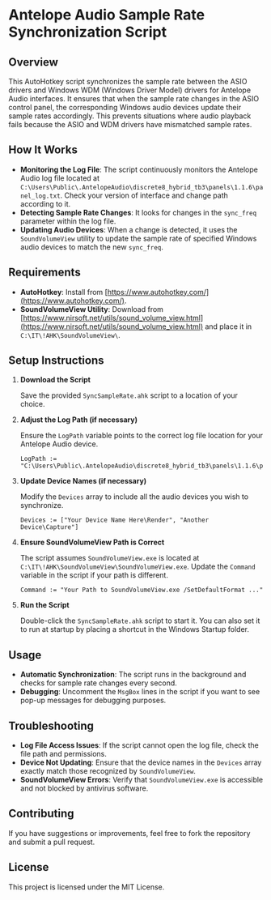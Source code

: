 # Antelope Audio Sample Rate Synchronization Script

## Overview

This AutoHotkey script synchronizes the sample rate between the ASIO drivers and Windows WDM (Windows Driver Model) drivers for Antelope Audio interfaces. It ensures that when the sample rate changes in the ASIO control panel, the corresponding Windows audio devices update their sample rates accordingly. This prevents situations where audio playback fails because the ASIO and WDM drivers have mismatched sample rates.

## How It Works

- **Monitoring the Log File**: The script continuously monitors the Antelope Audio log file located at `C:\Users\Public\.AntelopeAudio\discrete8_hybrid_tb3\panels\1.1.6\panel_log.txt`. Check your version of interface and change path according to it. 
- **Detecting Sample Rate Changes**: It looks for changes in the `sync_freq` parameter within the log file.
- **Updating Audio Devices**: When a change is detected, it uses the `SoundVolumeView` utility to update the sample rate of specified Windows audio devices to match the new `sync_freq`.

## Requirements

- **AutoHotkey**: Install from [https://www.autohotkey.com/](https://www.autohotkey.com/).
- **SoundVolumeView Utility**: Download from [https://www.nirsoft.net/utils/sound_volume_view.html](https://www.nirsoft.net/utils/sound_volume_view.html) and place it in `C:\IT\!AHK\SoundVolumeView\`.

## Setup Instructions

1. **Download the Script**

   Save the provided `SyncSampleRate.ahk` script to a location of your choice.

2. **Adjust the Log Path (if necessary)**

   Ensure the `LogPath` variable points to the correct log file location for your Antelope Audio device.

   ```autohotkey
   LogPath := "C:\Users\Public\.AntelopeAudio\discrete8_hybrid_tb3\panels\1.1.6\panel_log.txt"
   ```

3. **Update Device Names (if necessary)**

   Modify the `Devices` array to include all the audio devices you wish to synchronize.

   ```autohotkey
   Devices := ["Your Device Name Here\Render", "Another Device\Capture"]
   ```

4. **Ensure SoundVolumeView Path is Correct**

   The script assumes `SoundVolumeView.exe` is located at `C:\IT\!AHK\SoundVolumeView\SoundVolumeView.exe`. Update the `Command` variable in the script if your path is different.

   ```autohotkey
   Command := "Your Path to SoundVolumeView.exe /SetDefaultFormat ..."
   ```

5. **Run the Script**

   Double-click the `SyncSampleRate.ahk` script to start it. You can also set it to run at startup by placing a shortcut in the Windows Startup folder.

## Usage

- **Automatic Synchronization**: The script runs in the background and checks for sample rate changes every second.
- **Debugging**: Uncomment the `MsgBox` lines in the script if you want to see pop-up messages for debugging purposes.

## Troubleshooting

- **Log File Access Issues**: If the script cannot open the log file, check the file path and permissions.
- **Device Not Updating**: Ensure that the device names in the `Devices` array exactly match those recognized by `SoundVolumeView`.
- **SoundVolumeView Errors**: Verify that `SoundVolumeView.exe` is accessible and not blocked by antivirus software.

## Contributing

If you have suggestions or improvements, feel free to fork the repository and submit a pull request.

## License

This project is licensed under the MIT License.
